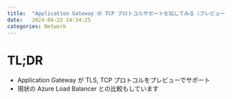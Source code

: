 ```yaml
---
title:  "Application Gateway の TCP プロトコルサポートを試してみる（プレビュー）"
date:   2024-04-22 14:34:25
categories: Network
---
```


# TL;DR

* Application Gateway が TLS, TCP プロトコルをプレビューでサポート
* 現状の Azure Load Balancer との比較もしています